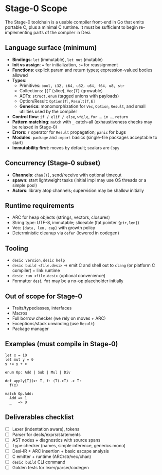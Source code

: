 # Stage-0 Scope

The Stage-0 toolchain is a usable compiler front-end in Go that emits portable C, plus a minimal C runtime. It must be sufficient to begin re-implementing parts of the compiler in Desi.

## Language surface (minimum)
- **Bindings**: `let` (immutable), `let mut` (mutable)
- **Init vs assign**: `=` for initialization, `:=` for reassignment
- **Functions**: explicit param and return types; expression-valued bodies allowed
- **Types**:
  - Primitives: `bool, i32, i64, u32, u64, f64, u8, str`
  - Collections: `[]T` (slice), `Vec[T]` (growable)
  - ADTs: `struct`, `enum` (tagged unions with payloads)
  - Option/Result: `Option[T]`, `Result[T,E]`
  - **Generics**: monomorphization for `Vec`, `Option`, `Result`, and small utilities used by the compiler
- **Control flow**: `if / elif / else`, `while`, `for … in …`, `return`
- **Pattern matching**: `match` with `_` catch-all (exhaustiveness checks may be relaxed in Stage-0)
- **Errors**: `?` operator for `Result` propagation; `panic` for bugs
- **Modules**: `package` and `import` basics (single-file packages acceptable to start)
- **Immutability first**: moves by default; scalars are `Copy`

## Concurrency (Stage-0 subset)
- **Channels**: `chan[T]`, send/receive with optional timeout
- **spawn**: start lightweight tasks (initial impl may use OS threads or a simple pool)
- **Actors**: library atop channels; supervision may be shallow initially

## Runtime requirements
- ARC for heap objects (strings, vectors, closures)
- String type: UTF-8, immutable; sliceable (fat pointer `{ptr,len}`)
- Vec: `{data, len, cap}` with growth policy
- Deterministic cleanup via `defer` (lowered in codegen)

## Tooling
- `desic version`, `desic help`
- `desic build <file.desi>` → emit C and shell out to `clang` (or platform C compiler) + link runtime
- `desic run <file.desi>` (optional convenience)
- Formatter `desi fmt` may be a no-op placeholder initially

## Out of scope for Stage-0
- Traits/typeclasses, interfaces
- Macros
- Full borrow checker (we rely on moves + ARC)
- Exceptions/stack unwinding (use `Result`)
- Package manager

## Examples (must compile in Stage-0)
```desi
let x = 10
let mut y = 0
y := y + x

enum Op: Add | Sub | Mul | Div

def apply[T](x: T, f: (T)->T) -> T:
  f(x)

match Op.Add:
  Add => 1
  _   => 0
```

## Deliverables checklist

* [ ] Lexer (indentation aware), tokens
* [ ] Parser for decls/exprs/statements
* [ ] AST nodes + diagnostics with source spans
* [ ] Type checker (names, simple inference, generics mono)
* [ ] Desi-IR + ARC insertion + basic escape analysis
* [ ] C emitter + runtime (ARC/str/vec/chan)
* [ ] `desic build` CLI command
* [ ] Golden tests for lexer/parser/codegen
